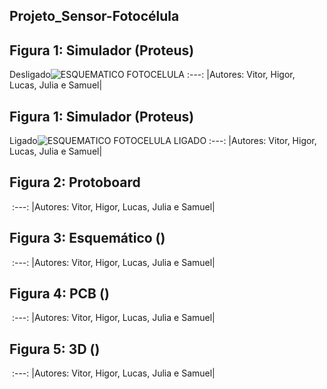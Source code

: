 ## Projeto_Sensor-Fotocélula
## Figura 1: Simulador (Proteus) 
Desligado![ESQUEMATICO FOTOCELULA](https://user-images.githubusercontent.com/110185446/194621141-b3c9d2e3-a7b1-476c-a97d-0ebafc201d6e.PNG)
:---:
|Autores: Vitor, Higor, Lucas, Julia e Samuel|
## Figura 1: Simulador (Proteus)
Ligado![ESQUEMATICO FOTOCELULA LIGADO](https://user-images.githubusercontent.com/110185446/194621224-1db00784-0b53-4b8a-8b28-2d5ce9e51207.PNG)
:---:
|Autores: Vitor, Higor, Lucas, Julia e Samuel|
## Figura 2: Protoboard 
![]()
:---:
|Autores: Vitor, Higor, Lucas, Julia e Samuel|
## Figura 3: Esquemático ()
![]()
:---:
|Autores: Vitor, Higor, Lucas, Julia e Samuel|
## Figura 4: PCB ()
![]()
:---:
|Autores: Vitor, Higor, Lucas, Julia e Samuel|
## Figura 5: 3D ()
![]()
:---:
|Autores: Vitor, Higor, Lucas, Julia e Samuel|
